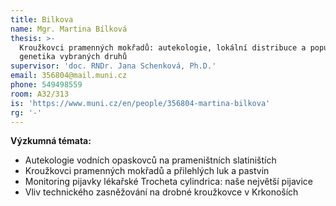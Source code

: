 ```yaml
---
title: Bilkova
name: Mgr. Martina Bílková
thesis: >-
  Kroužkovci pramenných mokřadů: autekologie, lokální distribuce a populační
  genetika vybraných druhů
supervisor: 'doc. RNDr. Jana Schenková, Ph.D.'
email: 356804@mail.muni.cz
phone: 549498559
room: A32/313
is: 'https://www.muni.cz/en/people/356804-martina-bilkova'
rg: '-'
---
```

**Výzkumná témata:**

* Autekologie vodních opaskovců na prameništních slatiništích
* Kroužkovci pramenných mokřadů a přilehlých luk a pastvin
* Monitoring pijavky lékařské Trocheta cylindrica: naše největší pijavice
* Vliv technického zasněžování na drobné kroužkovce v Krkonoších
